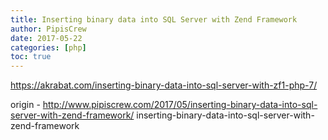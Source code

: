 ```yaml
---
title: Inserting binary data into SQL Server with Zend Framework
author: PipisCrew
date: 2017-05-22
categories: [php]
toc: true
---
```


https://akrabat.com/inserting-binary-data-into-sql-server-with-zf1-php-7/

origin - http://www.pipiscrew.com/2017/05/inserting-binary-data-into-sql-server-with-zend-framework/ inserting-binary-data-into-sql-server-with-zend-framework